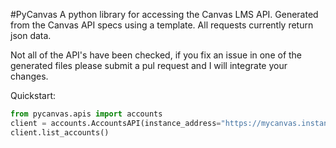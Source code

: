 #PyCanvas
A python library for accessing the Canvas LMS API. Generated from the Canvas API specs using a template.
All requests currently return json data.

Not all of the API's have been checked, if you fix an issue in one of the generated files please submit a pul request and I will integrate your changes.


Quickstart:
```python
from pycanvas.apis import accounts
client = accounts.AccountsAPI(instance_address="https://mycanvas.instance.com", access_token="my access token")
client.list_accounts()
```